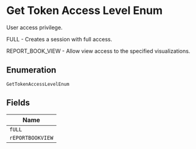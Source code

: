 
# Get Token Access Level Enum

User access privilege.

FULL - Creates a session with full access.

REPORT_BOOK_VIEW - Allow view access to the specified visualizations.

## Enumeration

`GetTokenAccessLevelEnum`

## Fields

| Name |
|  --- |
| `fULL` |
| `rEPORTBOOKVIEW` |

